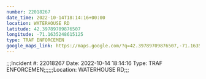 ```yaml
---
number: 22018267
date_time: 2022-10-14T18:14:16+00:00
location: WATERHOUSE RD
latitude: 42.39789709876507
longitude: -71.1635248615125
type: TRAF ENFORCEMEN
google_maps_link: https://maps.google.com/?q=42.39789709876507,-71.1635248615125
---
```


;;;Incident #: 22018267  Date: 2022-10-14 18:14:16   Type: TRAF ENFORCEMEN;;;;;;Location: WATERHOUSE RD;;;
